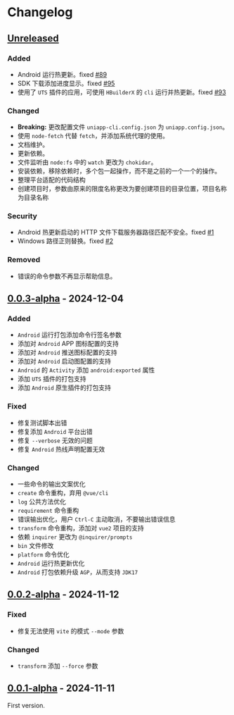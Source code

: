 # Changelog

## [Unreleased]

### Added

- Android 运行热更新。fixed [#89](https://github.com/wtto00/uniapp-cli/issues/89)
- SDK 下载添加进度显示。fixed [#95](https://github.com/wtto00/uniapp-cli/issues/95)
- 使用了 `UTS` 插件的应用，可使用 `HBuilderX` 的 `cli` 运行并热更新。fixed [#93](https://github.com/wtto00/uniapp-cli/issues/93)

### Changed

- **Breaking:** 更改配置文件 `uniapp-cli.config.json` 为 `uniapp.config.json`。
- 使用 `node-fetch` 代替 `fetch`，并添加系统代理的使用。
- 文档维护。
- 更新依赖。
- 文件监听由 `node:fs` 中的 `watch` 更改为 `chokidar`。
- 安装依赖，移除依赖时，多个包一起操作，而不是之前的一个一个的操作。
- 整理平台适配的代码结构
- 创建项目时，参数由原来的限度名称更改为要创建项目的目录位置，项目名称为目录名称

### Security

- Android 热更新启动的 HTTP 文件下载服务器路径匹配不安全。fixed [#1](https://github.com/wtto00/uniapp-cli/security/code-scanning/1)
- Windows 路径正则替换。fixed [#2](https://github.com/wtto00/uniapp-cli/security/code-scanning/2)

### Removed

- 错误的命令参数不再显示帮助信息。

## [0.0.3-alpha] - 2024-12-04

### Added

- `Android` 运行打包添加命令行签名参数
- 添加对 `Android` APP 图标配置的支持
- 添加对 `Android` 推送图标配置的支持
- 添加对 `Android` 启动图配置的支持
- `Android` 的 `Activity` 添加 `android:exported` 属性
- 添加 `UTS` 插件的打包支持
- 添加 `Android` 原生插件的打包支持

### Fixed

- 修复测试脚本出错
- 修复添加 `Android` 平台出错
- 修复 `--verbose` 无效的问题
- 修复 `Android` 热线声明配置无效

### Changed

- 一些命令的输出文案优化
- `create` 命令重构，弃用 `@vue/cli`
- `log` 公共方法优化
- `requirement` 命令重构
- 错误输出优化，用户 `Ctrl-C` 主动取消，不要输出错误信息
- `transform` 命令重构，添加对 `vue2` 项目的支持
- 依赖 `inquirer` 更改为 `@inquirer/prompts`
- `bin` 文件修改
- `platform` 命令优化
- `Android` 运行热更新优化
- `Android` 打包依赖升级 `AGP`，从而支持 `JDK17`

## [0.0.2-alpha] - 2024-11-12

### Fixed

- 修复无法使用 `vite` 的模式 `--mode` 参数

### Changed

- `transform` 添加 `--force` 参数

## [0.0.1-alpha] - 2024-11-11

First version.

[unreleased]: https://github.com/wtto00/uniapp-cli/compare/v0.0.3-alpha...HEAD
[0.0.3-alpha]: https://github.com/wtto00/uniapp-cli/releases/tag/v0.0.3-alpha
[0.0.2-alpha]: https://github.com/wtto00/uniapp-cli/releases/tag/v0.0.2-alpha
[0.0.1-alpha]: https://github.com/wtto00/uniapp-cli/releases/tag/v0.0.1-alpha
